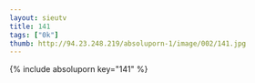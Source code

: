 ```yaml
--- 
layout: sieutv
title: 141
tags: ["0k"]
thumb: http://94.23.248.219/absoluporn-1/image/002/141.jpg
---
```

{% include absoluporn key="141" %} 
